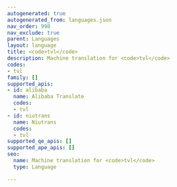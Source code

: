 ```yaml
---
autogenerated: true
autogenerated_from: languages.json
nav_order: 998
nav_exclude: true
parent: Languages
layout: language
title: <code>tvl</code>
description: Machine translation for <code>tvl</code>
codes:
- tvl
family: []
supported_apis:
- id: alibaba
  name: Alibaba Translate
  codes:
  - tvl
- id: niutrans
  name: Niutrans
  codes:
  - tvl
supported_qe_apis: []
supported_ape_apis: []
seo:
  name: Machine translation for <code>tvl</code>
  type: Language

---
```


